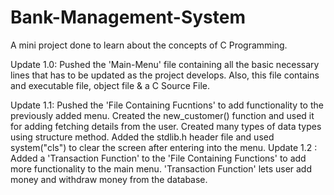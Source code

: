 # Bank-Management-System
A mini project done to learn about the concepts of C Programming.

Update 1.0: Pushed the 'Main-Menu' file containing all the basic necessary lines that has to be updated as the project develops.
Also, this file contains and executable file, object file & a C Source File.

Update 1.1: Pushed the 'File Containing Fucntions' to add functionality to the previously added menu. 
Created the new_customer() function and used it for adding fetching details from the user. Created many types of data types using structure method.
Added the stdlib.h header file and used system("cls") to clear the screen after entering into the menu.
Update 1.2 : Added a 'Transaction Function' to the 'File Containing Functions' to add more functionality to the main menu. 
'Transaction Function' lets user add money and withdraw money from the database.
